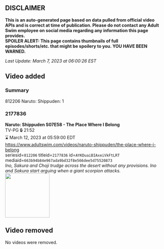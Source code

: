 ## DISCLAIMER
**This is an auto-generated page based on data pulled from official video APIs and is correct at time of publication. Please do not contact any Adult Swim employee on social media regarding any information this page provides.**  
**SPOILER ALERT: This page contains thumbnails of full episodes/shorts/etc. that might be spoilery to you. YOU HAVE BEEN WARNED.**  

_Last Update: March 7, 2023 at 06:00:26 EST_
## Video added
### Summary
812206 Naruto: Shippuden: 1  
### 2177836
**Naruto: Shippuden S07E58 - The Place Where I Belong**  
TV-PG 🔒 21:52  
⌛ March 12, 2023 at 05:59:00 EDT  
https://www.adultswim.com/videos/naruto-shippuden/the-place-where-i-belong  
seriesid=`812206` titleid=`2177836` id=`AYKDuaiBIAxeiVkFtLRT` mediaid=`663b94b84e967ada9bd32f8e566dee5d75520873`  
_Ino, Sakura and Choji trudge across the desert without any provisions. Ino and Sakura start arguing when a giant scorpion attacks._  
<a href="https://media.cdn.adultswim.com/uploads/20220809/thumbnails/2_2289134981-NarutoShippuden_406_ThePlaceWhereIBelong.png"><img src="https://media.cdn.adultswim.com/uploads/20220809/thumbnails/2_2289134981-NarutoShippuden_406_ThePlaceWhereIBelong.png" height="144px" /></a>
## Video removed
No videos were removed.  
